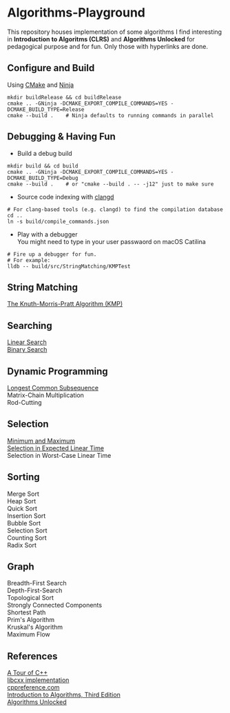 # Algorithms-Playground
This repository houses implementation of some algorithms I find interesting in **Introduction to Algoritms (CLRS)** and **Algorithms Unlocked** for pedagogical purpose and for fun. Only those with hyperlinks are done.
## Configure and Build 
Using [CMake](https://cmake.org/) and [Ninja](https://ninja-build.org/)
```SHELL
mkdir buildRelease && cd buildRelease
cmake .. -GNinja -DCMAKE_EXPORT_COMPILE_COMMANDS=YES -DCMAKE_BUILD_TYPE=Release
cmake --build .    # Ninja defaults to running commands in parallel
```
## Debugging & Having Fun
* Build a debug build
```SHELL
mkdir build && cd build
cmake .. -GNinja -DCMAKE_EXPORT_COMPILE_COMMANDS=YES -DCMAKE_BUILD_TYPE=Debug
cmake --build .    # or "cmake --build . -- -j12" just to make sure
```
* Source code indexing with [clangd](https://clangd.llvm.org/)
```SHELL
# For clang-based tools (e.g. clangd) to find the compilation database
cd ..
ln -s build/compile_commands.json
```
* Play with a debugger  
You might need to type in your user passwaord on macOS Catilina
```SHELL
# Fire up a debugger for fun. 
# For example:
lldb -- build/src/StringMatching/KMPTest
```
## String Matching
[The Knuth-Morris-Pratt Algorithm (KMP)](src/StringMatching/KMP.cpp#L23-L45)  
## Searching
[Linear Search](src/Searching/Searching.hpp#L4-L19)  
[Binary Search](src/Searching/Searching.hpp#L21-L44)  
## Dynamic Programming
[Longest Common Subsequence](src/DynamicProgramming/LCS.cpp#L11-L27)  
Matrix-Chain Multiplication  
Rod-Cutting  
## Selection
[Minimum and Maximum](src/Selection/Selection.cpp#L9-L55)  
[Selection in Expected Linear Time](src/Selection/Selection.cpp#L57-L83)  
Selection in Worst-Case Linear Time  
## Sorting
Merge Sort  
Heap Sort  
Quick Sort  
Insertion Sort  
Bubble Sort  
Selection Sort  
Counting Sort  
Radix Sort  
## Graph
Breadth-First Search  
Depth-First-Search  
Topological Sort  
Strongly Connected Components  
Shortest Path  
Prim's Algorithm  
Kruskal's Algorithm  
Maximum Flow  
## References
[A Tour of C++](http://www.stroustrup.com/tour2.html)  
[libcxx implementation](https://github.com/llvm/llvm-project/blob/master/libcxx/include/algorithm)  
[cppreference.com](https://en.cppreference.com/w/cpp)  
[Introduction to Algorithms, Third Edition](https://mitpress.mit.edu/books/introduction-algorithms-third-edition)  
[Algorithms Unlocked](https://mitpress.mit.edu/books/algorithms-unlocked)  
